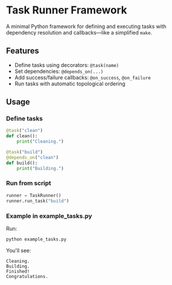 # Task Runner Framework

A minimal Python framework for defining and executing tasks with dependency resolution and callbacks—like a simplified `make`.

## Features

- Define tasks using decorators: `@task(name)`
- Set dependencies: `@depends_on(...)`
- Add success/failure callbacks: `@on_success`, `@on_failure`
- Run tasks with automatic topological ordering

## Usage

### Define tasks
```python
@task("clean")
def clean():
    print("Cleaning.")

@task("build")
@depends_on("clean")
def build():
    print("Building.")
```

### Run from script
```python
runner = TaskRunner()
runner.run_task("build")
```

### Example in example_tasks.py
Run:

```bash
python example_tasks.py
```

You'll see:
```
Cleaning.
Building.
Finished!
Congratulations.
```
